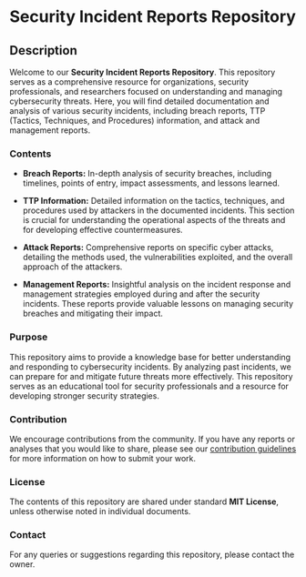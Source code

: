 # Security Incident Reports Repository

## Description

Welcome to our **Security Incident Reports Repository**. This repository serves as a comprehensive resource for organizations, security professionals, and researchers focused on understanding and managing cybersecurity threats. Here, you will find detailed documentation and analysis of various security incidents, including breach reports, TTP (Tactics, Techniques, and Procedures) information, and attack and management reports.

### Contents

- **Breach Reports:** In-depth analysis of security breaches, including timelines, points of entry, impact assessments, and lessons learned.

- **TTP Information:** Detailed information on the tactics, techniques, and procedures used by attackers in the documented incidents. This section is crucial for understanding the operational aspects of the threats and for developing effective countermeasures.

- **Attack Reports:** Comprehensive reports on specific cyber attacks, detailing the methods used, the vulnerabilities exploited, and the overall approach of the attackers.

- **Management Reports:** Insightful analysis on the incident response and management strategies employed during and after the security incidents. These reports provide valuable lessons on managing security breaches and mitigating their impact.

### Purpose

This repository aims to provide a knowledge base for better understanding and responding to cybersecurity incidents. By analyzing past incidents, we can prepare for and mitigate future threats more effectively. This repository serves as an educational tool for security professionals and a resource for developing stronger security strategies.

### Contribution

We encourage contributions from the community. If you have any reports or analyses that you would like to share, please see our [contribution guidelines](link-to-contribution-guidelines) for more information on how to submit your work.

### License

The contents of this repository are shared under standard **MIT License**, unless otherwise noted in individual documents.

### Contact

For any queries or suggestions regarding this repository, please contact the owner.

